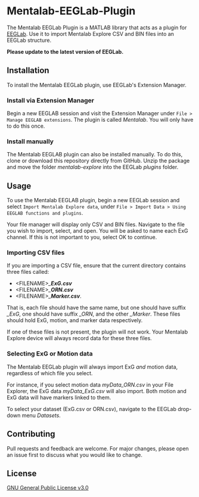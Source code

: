 # Mentalab-EEGLab-Plugin

The Mentalab EEGLab Plugin is a MATLAB library that acts as a plugin for [EEGLab](https://sccn.ucsd.edu/eeglab/index.php). Use it to import Mentalab Explore CSV and BIN files into an EEGLab structure. 

**Please update to the latest version of EEGLab.**

## Installation

To install the Mentalab EEGLab plugin, use EEGLab's Extension Manager.

### Install via Extension Manager
Begin a new EEGLAB session and visit the Extension Manager under `File > Manage EEGLAB extensions`. The plugin is called _Mentalab_. You will only have to do this once.

### Install manually
The Mentalab EEGLAB plugin can also be installed manually. To do this, clone or download this repository directly from GitHub. Unzip the package and move the folder _mentalab-explore_ into the EEGLab _plugins_ folder.

## Usage
To use the Mentalab EEGLAB plugin, begin a new EEGLab session and select `Import Mentalab Explore data`, under `File > Import Data > Using EEGLAB functions and plugins`.

Your file manager will display only CSV and BIN files. Navigate to the file you wish to import, select, and open. You will be asked to name each ExG channel. If this is not important to you, select OK to continue.

### Importing CSV files 
If you are importing a CSV file, ensure that the current directory contains three files called:
* \<FILENAME\>_\_**ExG.csv**_
* \<FILENAME\>_\_**ORN.csv**_
* \<FILENAME\>_\_**Marker.csv**_. 

That is, each file should have the same name, but one should have suffix _\_ExG_, one should have suffix _\_ORN_, and the other _\_Marker_. These files should hold ExG, motion, and marker data respectively. 

If one of these files is not present, the plugin will not work. Your Mentalab Explore device will always record data for these three files. 

### Selecting ExG or Motion data
The Mentalab EEGLab plugin will always import ExG _and_ motion data, regardless of which file you select. 

For instance, if you select motion data _myData_ORN.csv_ in your File Explorer, the ExG data _myData_ExG.csv_ will also import. Both motion and ExG data will have markers linked to them. 

To select your dataset (ExG.csv or ORN.csv), navigate to the EEGLab drop-down menu _Datasets_.

## Contributing
Pull requests and feedback are welcome. For major changes, please open an issue first to discuss what you would like to change.

## License
[GNU General Public License v3.0](https://github.com/Nujanauss/Mentalab-EEGLab-Plugin/blob/master/LICENSE)
